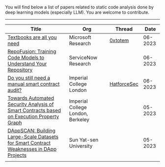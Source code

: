 You will find below a list of papers related to static code analysis done by deep learning models (especially LLM). 
You are welcome to contribute.

-----

| Title                                                                                                                        | Org                               | Thread                                                                    | Date    |
| ---------------------------------------------------------------------------------------------------------------------------- | --------------------------------- | ------------------------------------------------------------------------- | ------- |
| [Textbooks are all you need](https://arxiv.org/abs/2306.11644)                                                               | Microsoft Research                | [0xtotem](https://twitter.com/0xTotem/status/1671508966377943042)         | 06-2023 |
| [RepoFusion: Training Code Models to Understand Your Repository](https://arxiv.org/abs//2306.10998)                          | ServiceNow Research               |                                                                           | 06-2023 |
| [Do you still need a manual smart contract audit?](https://arxiv.org/abs/2306.12338)                                         | Imperial College London           | [HatforceSec](https://twitter.com/HatforceSec/status/1671758690808913922) | 06-2023 |
| [Towards Automated Security Analysis of Smart Contracts based on Execution Property Graph](https://arxiv.org/abs/2305.14046) | Imperial College London, Berkeley |                                                                           | 05-2023 |
| [DAppSCAN: Building Large-Scale Datasets for Smart Contract Weaknesses in DApp Projects](https://arxiv.org/abs/2305.08456)   | Sun Yat-sen University            |                                                                           | 05-2023 |
|                                                                                                                              |                                   |                                                                           |         |
